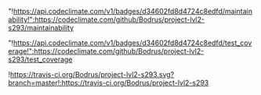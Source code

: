 "!https://api.codeclimate.com/v1/badges/d34602fd8d4724c8edfd/maintainability!":https://codeclimate.com/github/Bodrus/project-lvl2-s293/maintainability

"!https://api.codeclimate.com/v1/badges/d34602fd8d4724c8edfd/test_coverage!":https://codeclimate.com/github/Bodrus/project-lvl2-s293/test_coverage

!https://travis-ci.org/Bodrus/project-lvl2-s293.svg?branch=master!:https://travis-ci.org/Bodrus/project-lvl2-s293